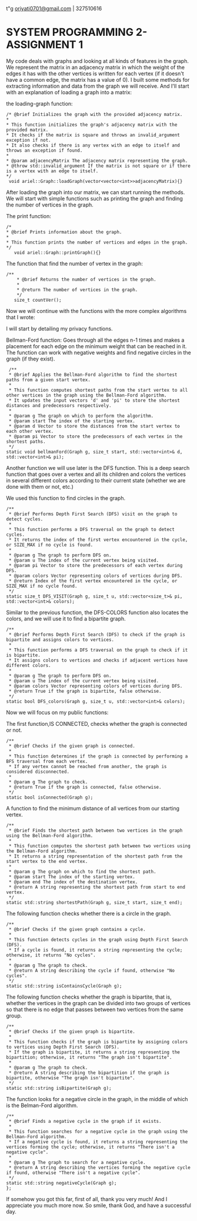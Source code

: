 t"g oriyati0701@gmail.com | 327510616

# SYSTEM PROGRAMMING 2- ASSIGNMENT 1

My code deals with graphs and looking at all kinds of features in the graph.
We represent the matrix in an adjacency matrix in which the weight of the edges it has with the other vertices is written for each vertex (if it doesn't have a common edge, the matrix has a value of 0).
I built some methods for extracting information and data from the graph we will receive.
And I'll start with an explanation of loading a graph into a matrix:

 the loading-graph function:
 
    /* @brief Initializes the graph with the provided adjacency matrix.
    * 
    * This function initializes the graph's adjacency matrix with the provided matrix.
    * It checks if the matrix is square and throws an invalid_argument exception if not.
    * It also checks if there is any vertex with an edge to itself and throws an exception if found.
    * 
    * @param adjacencyMatrix The adjacency matrix representing the graph.
    * @throw std::invalid_argument If the matrix is not square or if there is a vertex with an edge to itself.
    */
     void ariel::Graph::loadGraph(vector<vector<int>>adjacencyMatrix){}

After loading the graph into our matrix, we can start running the methods.
We will start with simple functions such as printing the graph and finding the number of vertices in the graph.

The print function:

    /*
    * @brief Prints information about the graph.
    * 
    * This function prints the number of vertices and edges in the graph.
    */
       void ariel::Graph::printGraph(){}


 The function that find the number of vertex in the graph:

    /**
        * @brief Returns the number of vertices in the graph.
        * 
        * @return The number of vertices in the graph.
        */
       size_t countVer();

 Now we will continue with the functions with the more complex algorithms that I wrote:

I will start by detailing my privacy functions.

Bellman-Ford function:
Goes through all the edges n-1 times and makes a placement for each edge on the minimum weight that can be reached in it.
The function can work with negative weights and find negative circles in the graph (if they exist).

     /**
     * @brief Applies the Bellman-Ford algorithm to find the shortest paths from a given start vertex.
     * 
     * This function computes shortest paths from the start vertex to all other vertices in the graph using the Bellman-Ford algorithm.
     * It updates the input vectors 'd' and 'pi' to store the shortest distances and predecessors respectively.
     * 
     * @param g The graph on which to perform the algorithm.
     * @param start The index of the starting vertex.
     * @param d Vector to store the distances from the start vertex to each other vertex.
     * @param pi Vector to store the predecessors of each vertex in the shortest paths.
     */
    static void bellmanFord(Graph g, size_t start, std::vector<int>& d, std::vector<int>& pi);
  
Another function we will use later is the DFS function.
This is a deep search function that goes over a vertex and all its children and colors the vertices in several different colors according to their current state (whether we are done with them or not, etc.)

We used this function to find circles in the graph.

    /**
     * @brief Performs Depth First Search (DFS) visit on the graph to detect cycles.
     * 
     * This function performs a DFS traversal on the graph to detect cycles.
     * It returns the index of the first vertex encountered in the cycle, or SIZE_MAX if no cycle is found.
     * 
     * @param g The graph to perform DFS on.
     * @param u The index of the current vertex being visited.
     * @param pi Vector to store the predecessors of each vertex during DFS.
     * @param colors Vector representing colors of vertices during DFS.
     * @return Index of the first vertex encountered in the cycle, or SIZE_MAX if no cycle found.
     */
    static size_t DFS_VISIT(Graph g, size_t u, std::vector<size_t>& pi, std::vector<int>& colors);


Similar to the previous function, the DFS-COLORS function also locates the colors, and we will use it to find a bipartite graph.


    /**
     * @brief Performs Depth First Search (DFS) to check if the graph is bipartite and assigns colors to vertices.
     * 
     * This function performs a DFS traversal on the graph to check if it is bipartite.
     * It assigns colors to vertices and checks if adjacent vertices have different colors.
     * 
     * @param g The graph to perform DFS on.
     * @param u The index of the current vertex being visited.
     * @param colors Vector representing colors of vertices during DFS.
     * @return True if the graph is bipartite, false otherwise.
     */
    static bool DFS_colors(Graph g, size_t u, std::vector<int>& colors);

Now we will focus on my public functions:

The first function,IS CONNECTED, checks whether the graph is connected or not.
  
    /**
     * @brief Checks if the given graph is connected.
     * 
     * This function determines if the graph is connected by performing a BFS traversal from each vertex.
     * If any vertex cannot be reached from another, the graph is considered disconnected.
     * 
     * @param g The graph to check.
     * @return True if the graph is connected, false otherwise.
     */
    static bool isConnected(Graph g);


A function to find the minimum distance of all vertices from our starting vertex.  

    /**
     * @brief Finds the shortest path between two vertices in the graph using the Bellman-Ford algorithm.
     * 
     * This function computes the shortest path between two vertices using the Bellman-Ford algorithm.
     * It returns a string representation of the shortest path from the start vertex to the end vertex.
     * 
     * @param g The graph on which to find the shortest path.
     * @param start The index of the starting vertex.
     * @param end The index of the destination vertex.
     * @return A string representing the shortest path from start to end vertex.
     */
    static std::string shortestPath(Graph g, size_t start, size_t end);


The following function checks whether there is a circle in the graph.

    /**
     * @brief Checks if the given graph contains a cycle.
     * 
     * This function detects cycles in the graph using Depth First Search (DFS).
     * If a cycle is found, it returns a string representing the cycle; otherwise, it returns "No cycles".
     * 
     * @param g The graph to check.
     * @return A string describing the cycle if found, otherwise "No cycles".
     */
    static std::string isContainsCycle(Graph g);

The following function checks whether the graph is bipartite, that is, whether the vertices in the graph can be divided into two groups of vertices so that there is no edge that passes between two vertices from the same group.


    /**
     * @brief Checks if the given graph is bipartite.
     * 
     * This function checks if the graph is bipartite by assigning colors to vertices using Depth First Search (DFS).
     * If the graph is bipartite, it returns a string representing the bipartition; otherwise, it returns "The graph isn't bipartite".
     * 
     * @param g The graph to check.
     * @return A string describing the bipartition if the graph is bipartite, otherwise "The graph isn't bipartite".
     */
    static std::string isBipartite(Graph g);

The function looks for a negative circle in the graph, in the middle of which is the Belman-Ford algorithm.
    
    /**
     * @brief Finds a negative cycle in the graph if it exists.
     * 
     * This function searches for a negative cycle in the graph using the Bellman-Ford algorithm.
     * If a negative cycle is found, it returns a string representing the vertices forming the cycle; otherwise, it returns "There isn't a negative cycle".
     * 
     * @param g The graph to search for a negative cycle.
     * @return A string describing the vertices forming the negative cycle if found, otherwise "There isn't a negative cycle".
     */
    static std::string negativeCycle(Graph g);
    };


If somehow you got this far, first of all, thank you very much!
And I appreciate you much more now.
So smile, thank God, and have a successful day.
